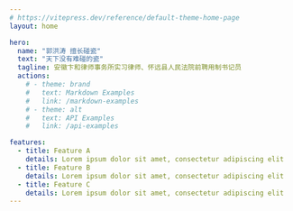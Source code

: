 ```yaml
---
# https://vitepress.dev/reference/default-theme-home-page
layout: home

hero:
  name: "郭洪涛 擅长碰瓷"
  text: "天下没有难碰的瓷"
  tagline: 安徽卞和律师事务所实习律师、怀远县人民法院前聘用制书记员
  actions:
    # - theme: brand
    #   text: Markdown Examples
    #   link: /markdown-examples
    # - theme: alt
    #   text: API Examples
    #   link: /api-examples

features:
  - title: Feature A
    details: Lorem ipsum dolor sit amet, consectetur adipiscing elit
  - title: Feature B
    details: Lorem ipsum dolor sit amet, consectetur adipiscing elit
  - title: Feature C
    details: Lorem ipsum dolor sit amet, consectetur adipiscing elit
---
```

